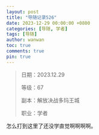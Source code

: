```yaml
---
layout: post
title: "导随记录526"
date: 2023-12-29 00:00:00 +0800
categories: [导随, 学者]
tags: [导随]
author: wanwan
toc: true
comments: true
pin: true
---
```

> 日期：2023.12.29
>
> 等级：67
>
> 副本：解放决战多玛王城
>
> 职业：学者

怎么打到这里了还没学直觉啊啊啊啊。